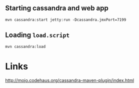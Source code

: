 ## Starting cassandra and web app

    mvn cassandra:start jetty:run -Dcassandra.jmxPort=7199

## Loading `load.script`

    mvn cassandra:load


# Links

http://mojo.codehaus.org/cassandra-maven-plugin/index.html

